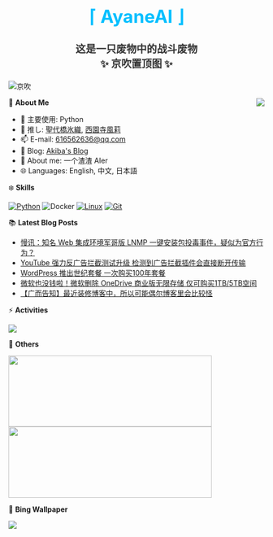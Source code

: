 <div align="center">
  <h1 style="color:#00BFFF;font-size:35px">⌈ AyaneAI ⌋</h1>
  <h3 style="color:#333333;font-size:20px">这是一只废物中的战斗废物<br>✨ 京吹置顶图 ✨</h3>
</div>

![京吹](https://raw.githubusercontent.com/azmiao/azmiao/main/header_img.png)

<a href="https://github.com/AyaneAI">
  <img align="right" src="https://github-readme-stats.vercel.app/api?username=AyaneAI&theme=buefy&show_icons=true&count_private=true" />
</a>

🍓 **About Me**

- 🔭 主要使用: Python
- 🌱 推し: [聖代橋氷織](https://mzh.moegirl.org.cn/zh-hans/%E5%9C%A3%E4%BB%A3%E6%A1%A5%E5%86%B0%E7%BB%87), [西園寺風莉](https://mzh.moegirl.org.cn/%E8%A5%BF%E5%9B%AD%E5%AF%BA%E9%A3%8E%E8%8E%89)
- 📫 E-mail: 616562636@qq.com
- 🍨 Blog: [Akiba's Blog](https://blog.anzu.link)
- 👯 About me: 一个渣渣 AIer
- 🌐 Languages: English, 中文, 日本語

❄️ **Skills**

[![Python](https://img.shields.io/badge/-Python-3776AB?style=flat-square&logo=python&logoColor=ffffff)](https://www.python.org/)
![Docker](https://img.shields.io/badge/Docker-2496ED?style=flat-square&logo=docker&logoColor=ffffff)
[![Linux](https://img.shields.io/badge/-Linux-333333?style=flat-square&logo=linux&logoColor=white)](https://www.linuxfoundation.org/)
[![Git](https://img.shields.io/badge/-Git-f05032?style=flat-square&logo=git&logoColor=white)](https://git-scm.com/)

📚 **Latest Blog Posts**

<!-- BLOG-POST-LIST:START -->
- [慢讯：知名 Web 集成环境军哥版 LNMP 一键安装包投毒事件，疑似为官方行为？](https://www.tjsky.net/tutorial/767?pk_campaign=feed&pk_kwd=%25e6%2585%25a2%25e8%25ae%25af%25ef%25bc%259a%25e7%259f%25a5%25e5%2590%258d-web-%25e9%259b%2586%25e6%2588%2590%25e7%258e%25af%25e5%25a2%2583%25e5%2586%259b%25e5%2593%25a5%25e7%2589%2588-lnmp-%25e4%25b8%2580%25e9%2594%25ae%25e5%25ae%2589%25e8%25a3%2585%25e5%258c%2585%25e6%258a%2595%25e6%25af%2592%25e4%25ba%258b%25e4%25bb%25b6)
- [YouTube 强力反广告拦截测试升级 检测到广告拦截插件会直接断开传输](https://www.tjsky.net/news/763?pk_campaign=feed&pk_kwd=youtube-%25e5%25bc%25ba%25e5%258a%259b%25e5%258f%258d%25e5%25b9%25bf%25e5%2591%258a%25e6%258b%25a6%25e6%2588%25aa%25e6%25b5%258b%25e8%25af%2595%25e5%258d%2587%25e7%25ba%25a7-%25e6%25a3%2580%25e6%25b5%258b%25e5%2588%25b0%25e5%25b9%25bf%25e5%2591%258a%25e6%258b%25a6%25e6%2588%25aa%25e6%258f%2592%25e4%25bb%25b6%25e4%25bc%259a)
- [WordPress 推出世纪套餐 一次购买100年套餐](https://www.tjsky.net/news/757?pk_campaign=feed&pk_kwd=wordpress-%25e6%258e%25a8%25e5%2587%25ba%25e4%25b8%2596%25e7%25ba%25aa%25e5%25a5%2597%25e9%25a4%2590-%25e4%25b8%2580%25e6%25ac%25a1%25e8%25b4%25ad%25e4%25b9%25b0100%25e5%25b9%25b4%25e5%25a5%2597%25e9%25a4%2590)
- [微软也没钱啦！微软删除 OneDrive 商业版无限存储 仅可购买1TB/5TB空间](https://www.tjsky.net/news/754?pk_campaign=feed&pk_kwd=%25e5%25be%25ae%25e8%25bd%25af%25e4%25b9%259f%25e6%25b2%25a1%25e9%2592%25b1%25e5%2595%25a6%25ef%25bc%2581%25e5%25be%25ae%25e8%25bd%25af%25e5%2588%25a0%25e9%2599%25a4-onedrive-%25e5%2595%2586%25e4%25b8%259a%25e7%2589%2588%25e6%2597%25a0%25e9%2599%2590%25e5%25ad%2598%25e5%2582%25a8-%25e4%25bb%2585%25e5%258f%25af%25e8%25b4%25ad)
- [【广而告知】最近装修博客中，所以可能偶尔博客里会比较怪](https://www.tjsky.net/tutorial/752?pk_campaign=feed&pk_kwd=%25e3%2580%2590%25e5%25b9%25bf%25e8%2580%258c%25e5%2591%258a%25e7%259f%25a5%25e3%2580%2591%25e6%259c%2580%25e8%25bf%2591%25e8%25a3%2585%25e4%25bf%25ae%25e5%258d%259a%25e5%25ae%25a2%25e4%25b8%25ad%25ef%25bc%258c%25e6%2589%2580%25e4%25bb%25a5%25e5%258f%25af%25e8%2583%25bd%25e5%2581%25b6%25e5%25b0%2594%25e5%258d%259a%25e5%25ae%25a2)
<!-- BLOG-POST-LIST:END -->

⚡️ **Activities**

<a href="https://github.com/AyaneAI/GPUMonitor">
  <img src="https://github-readme-stats.vercel.app/api/pin/?username=AyaneAI&repo=GPUMonitor&bg_color=30,a6c0fe,f68084&title_color=fff&text_color=fff" />
</a>

🎄 **Others**

<a href="https://github.com/AyaneAI">
  <img width="400" height="140" src="https://card.yuy1n.io/card/76561198344110725/gradient3,en,badge,group">
</a>

<a href="https://github.com/AyaneAI">
  <img width="400" height="140" src="https://github-readme-stats.vercel.app/api/top-langs/?username=AyaneAI&layout=compact&bg_color=30,a6c0fe,f68084&title_color=fff&text_color=fff">
</a>

🗻 **Bing Wallpaper**

<!-- BING-WALLPAPER:START -->
<img src="https://www.bing.com/th?id=OHR.JohnDayFossil_EN-US9957224234_1920x1080.jpg&rf=LaDigue_1920x1080.jpg&pid=hp">
<!-- BING-WALLPAPER:END -->

